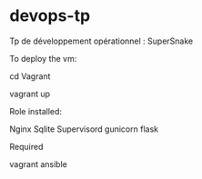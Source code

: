 # devops-tp
Tp de développement opérationnel :
SuperSnake

To deploy the vm:

cd Vagrant

vagrant up

Role installed:

Nginx
Sqlite
Supervisord
gunicorn
flask

Required

vagrant
ansible
